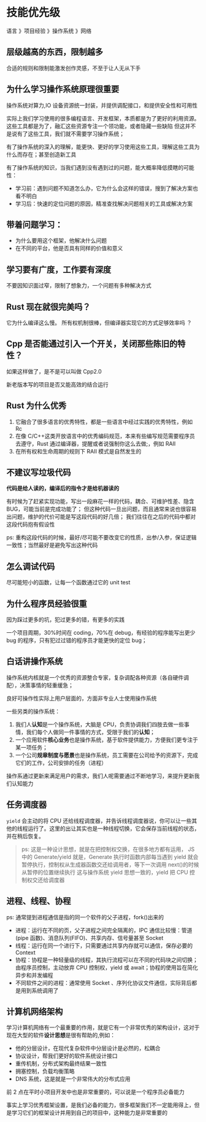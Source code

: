 # 技能优先级

语言 》项目经验 》操作系统 》网络

## 层级越高的东西，限制越多

合适的规则和限制能激发创作灵感，不至于让人无从下手

## 为什么学习操作系统原理很重要

操作系统对算力,IO 设备资源统一封装，并提供调配接口，和提供安全性和可用性

实际上我们学习使用的很多编程语言、开发框架，本质都是为了更好的利用资源。
这些工具都是为了，融汇这些资源专注一个领功能，或者隐藏一些缺陷
但这并不是说有了这些工具，我们就不需要学习操作系统；

有了操作系统的深入的理解，能更快、更好的学习使用这些工具，理解这些工具为什么而存在；甚至创造新工具

有了操作系统的知识，当我们遇到没有遇到过的问题，能大概率降低摸瞎的可能性：

- 学习前：遇到问题不知道怎么办，它为什么会这样的错误，搜到了解决方案也看不明白
- 学习后：快速的定位问题的原因，精准查找解决问题相关的工具或解决方案

## 带着问题学习：

- 为什么要用这个框架，他解决什么问题
- 在不同的平台，他是否具有同样的价值和意义

## 学习要有广度，工作要有深度

不要因知识面过窄，限制了想象力，一个问题有多种解决方式

## Rust 现在就很完美吗？

它为什么编译这么慢。
所有权机制很棒，但编译器实现它的方式足够效率吗 ？

## Cpp 是否能通过引入一个开关，关闭那些陈旧的特性？

如果这样做了，是不是可以叫做 Cpp2.0

新老版本写的项目是否又能高效的结合运行

## Rust 为什么优秀

1. 它融合了很多语言的优秀特性，都是一些语言中经过实践的优秀特性，例如 Rc
2. 在像 C/C++这类开放语言中的优秀编码规范，本来有些编写规范需要程序员去遵守，Rust 通过编译器，提醒或者说强制你这么去做;，例如 RAII
3. 在所有权和生命周期的规则下 RAII 模式是自然发生的

## 不建议写垃圾代码

**代码是给人读的，编译后的指令才是给机器读的**

有时候为了赶紧实现功能，写出一段麻花一样的代码，耦合、可维护性差、隐含 BUG，可能当前是完成功能了；
但这种代码一旦出问题，而且通常来说也很容易出问题，维护的代价可能是写这段代码的好几倍；
我们往往在之后的代码中都对这段代码抱有假设性

ps: 重构这段代码的时候，最好/尽可能不要改变它的性质，出参/入参，保证逻辑一致性；当然最好是避免写出这种代码

## 怎么调试代码

尽可能短小的函数，让每一个函数通过它的 unit test

## 为什么程序员经验很重

因为踩过更多的坑，犯过更多的错，有更多的实践

一个项目周期，30%时间在 coding，70%在 debug，有经验的程序能写出更少 bug 的程序，只有犯过过错的程序员才能更快的定位 bug；

## 白话讲操作系统

操作系统内核就是一个优秀的资源整合专家，复杂调配各种资源（各自硬件调配），决策事情的轻重缓急；

良好可操作性实际上用户层面的，方面非专业人士使用操作系统

一些另类的操作系统：

1. 我们人**认知**是一个操作系统，大脑是 CPU，负责协调我们四肢去做一些事情，我们每个人做同一件事情的方式，受限于我们的**认知**；
2. 一个应用软件**核心业务**也是操作系统，基于软件提供能力，方便我们更专注于某一项任务；
3. 一个公司**规章制度与愿景**也是操作系统，员工需要在公司给予的资源下，完成它们的工作，公司安排的任务（进程）

操作系通过更新来满足用户的需求，我们人呢需要通过不断地学习，来提升更新我们认知能力

## 任务调度器

`yield` 会主动的将 CPU 还给线程调度器，并告诉线程调度器说，你可以让一些其他的线程运行了。这里的出让其实也是一种线程切换，它会保存当前线程的状态，并在稍后恢复。

> ps: 这是一种设计思想，就是在把控制权交换，在很多地方都有运用，
> JS 中的 Generate/yield 就是，Generate 执行时函数内部每当遇到 yield 就会暂停执行，控制权从生成器函数交还给调用者，等下一次调用 next()的时候从暂停的位置继续执行
> 这与操作系统 yield 思想一致的，yield 把 CPU 控制权交还给调度器

## 进程、线程、协程

ps: 通常提到进程通信是指的同一个软件的父子进程，fork()出来的

- 进程：运行在不同的页，父子进程之间完全隔离的，IPC 通信比较慢：管道(pipe 函数)、消息队列(FIFO)、共享内存、信号量甚至 Socket
- 线程：运行在同一个进行下，只需要通过共享内存就可以通信，保存必要的 Context
- 协程：协程是一种轻量级的线程，其执行流程可以在不同的代码块之间切换；由程序员控制，主动放弃 CPU 控制权，yield 或 await；协程的使用旨在简化异步和并发编程
- 不同软件之间的进程：通常使用 Socket 、序列化协议文件通信，实际背后都是用到系统调用了

## 计算机网络架构

学习计算机网络有一个最重要的作用，就是它有一个非常优秀的架构设计，这对于现在大型的软件**设计思想**是很有帮助的,例如：

- 他的分层设计，在现代复杂软件中分层设计是必然的，松耦合
- 协议设计，帮我们更好的软件系统设计接口
- 重传机制，分布式架构最终结果一致性
- 拥塞控制，负载均衡策略
- DNS 系统，这是就是一个非常伟大的分布式应用

前 2 点在平时小项目开发中也是非常重要的，可以说是一个程序员必备能力

事实上学习优秀框架设置，是我们必备的能力，很多框架我们不一定能用得上，但是学习它们的框架设计并用到自己的项目中，这种能力是非常重要的
